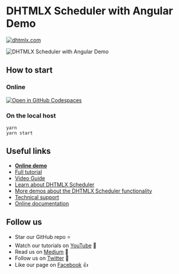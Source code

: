 # DHTMLX Scheduler with Angular Demo

[![dhtmlx.com](https://img.shields.io/badge/made%20by-DHTMLX-blue)](https://dhtmlx.com/)

![DHTMLX Scheduler with Angular Demo](https://raw.githubusercontent.com/DHTMLX/angular-scheduler-demo/master/scheduler.png)

## How to start

### Online

[![Open in GitHub Codespaces](https://github.com/codespaces/badge.svg)](https://codespaces.new/DHTMLX/angular-scheduler-demo) 

### On the local host 

```
yarn 
yarn start
```

## Useful links

- **[Online demo](https://replit.com/@dhtmlx/dhtmlx-scheduler-with-angular)**
- [Full tutorial](https://dhtmlx.com/blog/angular-dhtmlxscheduler-tutorial/)
- [Video Guide](https://www.youtube.com/watch?v=5nGjIvvN_88)
- [Learn about DHTMLX Scheduler](https://dhtmlx.com/docs/products/dhtmlxScheduler/)
- [More demos about the DHTMLX Scheduler functionality](https://docs.dhtmlx.com/scheduler/samples)
- [Technical support](https://forum.dhtmlx.com/c/scheduler-all)
- [Online  documentation](https://docs.dhtmlx.com/scheduler/)

## Follow us

- Star our GitHub repo :star:
- Watch our tutorials on [YouTube](https://www.youtube.com/user/dhtmlx/videos) :eyes:
- Read us on [Medium](https://dhtmlx.medium.com) :newspaper:
- Follow us on [Twitter](https://twitter.com/dhtmlx) :feet:
- Like our page on [Facebook](https://www.facebook.com/dhtmlx/) :thumbsup:
